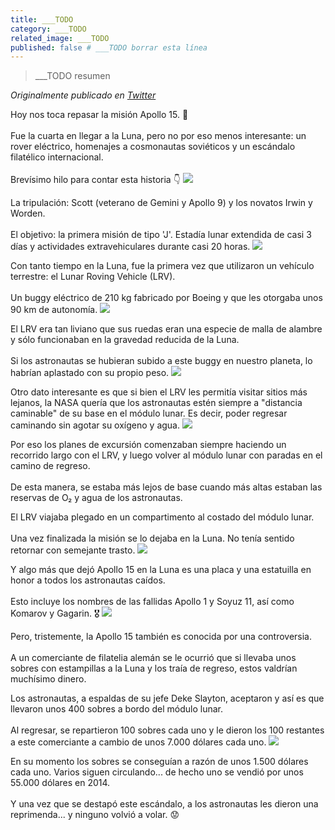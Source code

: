 ```yaml
---
title: ___TODO
category: ___TODO
related_image: ___TODO
published: false # ___TODO borrar esta línea
---
```

> ___TODO resumen

*Originalmente publicado en [Twitter](___TODO)*

<div class="card-tweets" dir="auto">
    <p>Hoy nos toca repasar la misión Apollo 15. 🚀<br />
<br />
Fue la cuarta en llegar a la Luna, pero no por eso menos interesante: un rover eléctrico, homenajes a cosmonautas soviéticos y un escándalo filatélico internacional.<br />
<br />
Brevísimo hilo para contar esta historia 👇 <span class="entity-image"><a href="https://pbs.twimg.com/media/EiyT3tMXcAIUf7b.png" target="_blank"><img src="https://pbs.twimg.com/media/EiyT3tMXcAIUf7b.png"></a></span></p>
    <p>La tripulación: Scott (veterano de Gemini y Apollo 9) y los novatos Irwin y Worden.<br />
<br />
El objetivo: la primera misión de tipo 'J'. Estadía lunar extendida de casi 3 días y actividades extravehiculares durante casi 20 horas. <span class="entity-image"><a href="https://pbs.twimg.com/media/EiyT4K2X0AIcjPE.jpg" target="_blank"><img src="https://pbs.twimg.com/media/EiyT4K2X0AIcjPE.jpg"></a></span></p>
    <p>Con tanto tiempo en la Luna, fue la primera vez que utilizaron un vehículo terrestre: el Lunar Roving Vehicle (LRV). <br />
<br />
Un buggy eléctrico de 210 kg fabricado por Boeing y que les otorgaba unos 90 km de autonomía. <span class="entity-image"><a href="https://pbs.twimg.com/media/EiyT4m0WkAUuGQQ.png" target="_blank"><img src="https://pbs.twimg.com/media/EiyT4m0WkAUuGQQ.png"></a></span></p>
    <p>El LRV era tan liviano que sus ruedas eran una especie de malla de alambre y sólo funcionaban en la gravedad reducida de la Luna.<br />
<br />
Si los astronautas se hubieran subido a este buggy en nuestro planeta, lo habrían aplastado con su propio peso. <span class="entity-image"><a href="https://pbs.twimg.com/media/EiyT5G7XgAQwae-.jpg" target="_blank"><img src="https://pbs.twimg.com/media/EiyT5G7XgAQwae-.jpg"></a></span></p>
    <p>Otro dato interesante es que si bien el LRV les permitía visitar sitios más lejanos, la NASA quería que los astronautas estén siempre a "distancia caminable" de su base en el módulo lunar. Es decir, poder regresar caminando sin agotar su oxígeno y agua. <span class="entity-image"><a href="https://pbs.twimg.com/media/EiyT5kIWAAMypZC.png" target="_blank"><img src="https://pbs.twimg.com/media/EiyT5kIWAAMypZC.png"></a></span></p>
    <p>Por eso los planes de excursión comenzaban siempre haciendo un recorrido largo con el LRV, y luego volver al módulo lunar con paradas en el camino de regreso.<br />
<br />
De esta manera, se estaba más lejos de base cuando más altas estaban las reservas de O₂ y agua de los astronautas.</p>
    <p>El LRV viajaba plegado en un compartimento al costado del módulo lunar. <br />
<br />
Una vez finalizada la misión se lo dejaba en la Luna. No tenía sentido retornar con semejante trasto. <span class="entity-image"><a href="https://pbs.twimg.com/media/EiyT6dqXgAM4pMF.jpg" target="_blank"><img src="https://pbs.twimg.com/media/EiyT6dqXgAM4pMF.jpg"></a></span></p>
    <p>Y algo más que dejó Apollo 15 en la Luna es una placa y una estatuilla en honor a todos los astronautas caídos.<br />
<br />
Esto incluye los nombres de las fallidas Apollo 1 y Soyuz 11, así como Komarov y Gagarin. 🎖️ <span class="entity-image"><a href="https://pbs.twimg.com/media/EiyT64_XYAE6gSh.jpg" target="_blank"><img src="https://pbs.twimg.com/media/EiyT64_XYAE6gSh.jpg"></a></span></p>
    <p>Pero, tristemente, la Apollo 15 también es conocida por una controversia.<br />
<br />
A un comerciante de filatelia alemán se le ocurrió que si llevaba unos sobres con estampillas a la Luna y los traía de regreso, estos valdrían muchísimo dinero.</p>
    <p>Los astronautas, a espaldas de su jefe Deke Slayton, aceptaron y así es que llevaron unos 400 sobres a bordo del módulo lunar.<br />
<br />
Al regresar, se repartieron 100 sobres cada uno y le dieron los 100 restantes a este comerciante a cambio de unos 7.000 dólares cada uno. <span class="entity-image"><a href="https://pbs.twimg.com/media/EiyT7blWAAYlP3D.jpg" target="_blank"><img src="https://pbs.twimg.com/media/EiyT7blWAAYlP3D.jpg"></a></span></p>
    <p>En su momento los sobres se conseguían a razón de unos 1.500 dólares cada uno. Varios siguen circulando... de hecho uno se vendió por unos 55.000 dólares en 2014.<br />
<br />
Y una vez que se destapó este escándalo, a los astronautas les dieron una reprimenda... y ninguno volvió a volar. 😟</p>
    <p><a class="entity-mention entity-mention-first" href="https://twitter.com/threadreaderapp"></a></p>
</div>


